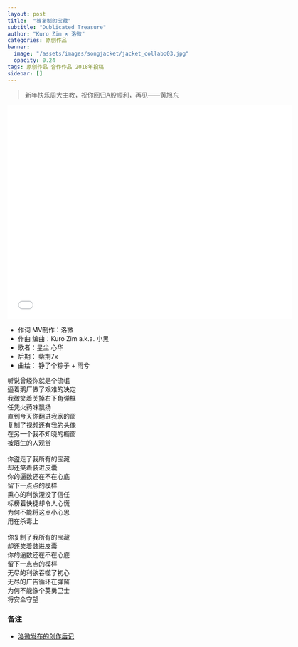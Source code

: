 ```yaml
---
layout: post
title:  "被复制的宝藏"
subtitle: "Dublicated Treasure"
author: "Kuro Zim × 洛微"
categories: 原创作品
banner: 
  image: "/assets/images/songjacket/jacket_collabo03.jpg"
  opacity: 0.24
tags: 原创作品 合作作品 2018年投稿
sidebar: []
---
```


>  新年快乐周大主教，祝你回归A股顺利，再见——黄旭东

<iframe src="//player.bilibili.com/player.html?bvid=BV1aW411V7GU" width="640" height="480" frameborder="0" scrolling="no" allowfullscreen></iframe>

* 作词 MV制作：洛微
* 作曲 编曲：Kuro Zim a.k.a. 小黑
* 歌者：星尘 心华
* 后期： 紫荆7x
* 曲绘： 铮了个粽子 + 雨兮

<pre>
听说曾经你就是个流氓
逼着鹅厂做了艰难的决定
我微笑着关掉右下角弹框
任凭火药味飘扬
直到今天你翻进我家的窗
复制了视频还有我的头像
在另一个我不知晓的橱窗
被陌生的人观赏

你盗走了我所有的宝藏
却还笑着装进皮囊
你的逼数还在不在心底 
留下一点点的模样
熏心的利欲湮没了信任
标榜着快捷却令人心慌
为何不能将这点小心思
用在杀毒上

你复制了我所有的宝藏
却还笑着装进皮囊
你的逼数还在不在心底
留下一点点的模样
无尽的利欲吞噬了初心
无尽的广告循环在弹窗
为何不能像个英勇卫士
将安全守望</pre>

### 备注

* [洛微发布的创作后记](https://www.bilibili.com/read/cv440367/)
